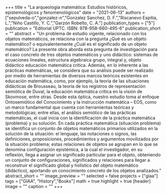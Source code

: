 +++
title = "La arqueología matemática: Estudios históricos, epistemológicos y fenomenológicos"
date = "2021-06-13"
authors = ["sepulveda-o","gonzalez-n","Gonzalez Sanchez, D. F.","Riscanevo Espitia, L.","Niño Castillo, Y. C.","Garzón Robelto, C. A."]
publication_types = ["5"]
publication = "Editorial UPTC. ISBN: 978-958-660-495-6"
publication_short = ""
abstract = "Un problema de estudio vigente, relacionado con los objetos matemáticos, se relaciona con la pregunta ¿Qué es un objeto matemático? o equivalentemente ¿Cuál es el significado de un objeto matemático? La presente obra aborda esta pregunta de investigación para el caso concreto de tres objetos matemáticos y uno didáctico: sistemas de ecuaciones lineales, estructura algebraica grupo, integral y, objeto didáctico educación matemática crítica. Además, en lo inherente a las prácticas matemáticas, se considera que su análisis puede ser realizado por medio de herramientas de diversos marcos teóricos existentes en educación matemática, como, por ejemplo, la teoría de las situaciones didácticas de Brousseau, la teoría de los registros de representación semiótica de Duval, la educación matemática crítica en la visión de Skovmose, entre otras. Desde esta óptica, nuestro estudio toma al enfoque Ontosemiótico del Conocimiento y la instrucción matemática – EOS, como un marco fundamental que cuenta con herramientas teóricas y metodológicas; entre ellas, el análisis semiótico de las prácticas matemáticas, el cual inicia con la identificación de la práctica matemática (problema) y su solución. En cada práctica matemática (situación problema) se identifica un conjunto de objetos matemáticos primarios utilizados en la solución de la situación: el lenguaje, las notaciones o signos, las definiciones, proposiciones, procedimientos y argumentos movilizados por la situación problema; estas relaciones de objetos se agrupan en lo que se denomina configuración epistémica, a la cual el investigador, en su reflexión, llega a asignar un significado particular para el objeto, obteniendo un conjunto de configuraciones, significados y relaciones para llegar a reconstruir el significado global y holístico del objeto matemático (didáctico), aportando un conocimiento concreto de los objetos analizados."
abstract_short = ""
image_preview = ""
selected = false
projects = ["giaa"]
tags = ["GIAA", "History","Books"]
math = true
highlight = true
[header]
image = ""
caption = ""
+++
